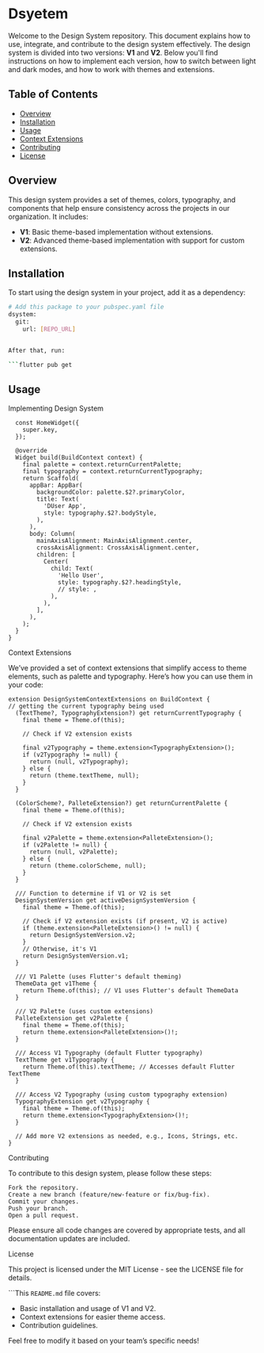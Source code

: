# Dsyetem

Welcome to the Design System repository. This document explains how to use, integrate, and contribute to the design system effectively. The design system is divided into two versions: **V1** and **V2**. Below you'll find instructions on how to implement each version, how to switch between light and dark modes, and how to work with themes and extensions.

## Table of Contents
- [Overview](#overview)
- [Installation](#installation)
- [Usage](#usage)
- [Context Extensions](#context-extensions)
- [Contributing](#contributing)
- [License](#license)

## Overview
This design system provides a set of themes, colors, typography, and components that help ensure consistency across the projects in our organization. It includes:
- **V1**: Basic theme-based implementation without extensions.
- **V2**: Advanced theme-based implementation with support for custom extensions.

## Installation

To start using the design system in your project, add it as a dependency:

```bash
# Add this package to your pubspec.yaml file
dsystem:
  git:
    url: [REPO_URL]


After that, run:

```flutter pub get
```

## Usage
Implementing Design System

```class HomeWidget extends StatelessWidget {
  const HomeWidget({
    super.key,
  });

  @override
  Widget build(BuildContext context) {
    final palette = context.returnCurrentPalette;
    final typography = context.returnCurrentTypography;
    return Scaffold(
      appBar: AppBar(
        backgroundColor: palette.$2?.primaryColor,
        title: Text(
          'DUser App',
          style: typography.$2?.bodyStyle,
        ),
      ),
      body: Column(
        mainAxisAlignment: MainAxisAlignment.center,
        crossAxisAlignment: CrossAxisAlignment.center,
        children: [
          Center(
            child: Text(
              'Hello User',
              style: typography.$2?.headingStyle,
              // style: ,
            ),
          ),
        ],
      ),
    );
  }
}
```



Context Extensions

We’ve provided a set of context extensions that simplify access to theme elements, such as palette and typography. Here’s how you can use them in your code:


```
extension DesignSystemContextExtensions on BuildContext {
// getting the current typography being used
  (TextTheme?, TypographyExtension?) get returnCurrentTypography {
    final theme = Theme.of(this);

    // Check if V2 extension exists

    final v2Typography = theme.extension<TypographyExtension>();
    if (v2Typography != null) {
      return (null, v2Typography);
    } else {
      return (theme.textTheme, null);
    }
  }

  (ColorScheme?, PalleteExtension?) get returnCurrentPalette {
    final theme = Theme.of(this);

    // Check if V2 extension exists

    final v2Palette = theme.extension<PalleteExtension>();
    if (v2Palette != null) {
      return (null, v2Palette);
    } else {
      return (theme.colorScheme, null);
    }
  }

  /// Function to determine if V1 or V2 is set
  DesignSystemVersion get activeDesignSystemVersion {
    final theme = Theme.of(this);

    // Check if V2 extension exists (if present, V2 is active)
    if (theme.extension<PalleteExtension>() != null) {
      return DesignSystemVersion.v2;
    }
    // Otherwise, it's V1
    return DesignSystemVersion.v1;
  }

  /// V1 Palette (uses Flutter's default theming)
  ThemeData get v1Theme {
    return Theme.of(this); // V1 uses Flutter's default ThemeData
  }

  /// V2 Palette (uses custom extensions)
  PalleteExtension get v2Palette {
    final theme = Theme.of(this);
    return theme.extension<PalleteExtension>()!;
  }

  /// Access V1 Typography (default Flutter typography)
  TextTheme get v1Typography {
    return Theme.of(this).textTheme; // Accesses default Flutter TextTheme
  }

  /// Access V2 Typography (using custom typography extension)
  TypographyExtension get v2Typography {
    final theme = Theme.of(this);
    return theme.extension<TypographyExtension>()!;
  }

  // Add more V2 extensions as needed, e.g., Icons, Strings, etc.
}

```





Contributing

To contribute to this design system, please follow these steps:

    Fork the repository.
    Create a new branch (feature/new-feature or fix/bug-fix).
    Commit your changes.
    Push your branch.
    Open a pull request.

Please ensure all code changes are covered by appropriate tests, and all documentation updates are included.



License

This project is licensed under the MIT License - see the LICENSE file for details.


```This `README.md` file covers:
- Basic installation and usage of V1 and V2.
- Context extensions for easier theme access.
- Contribution guidelines.

Feel free to modify it based on your team’s specific needs!
```